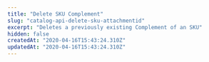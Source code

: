 ```yaml
---
title: "Delete SKU Complement"
slug: "catalog-api-delete-sku-attachmentid"
excerpt: "Deletes a previously existing Complement of an SKU"
hidden: false
createdAt: "2020-04-16T15:43:24.310Z"
updatedAt: "2020-04-16T15:43:24.310Z"
---
```

